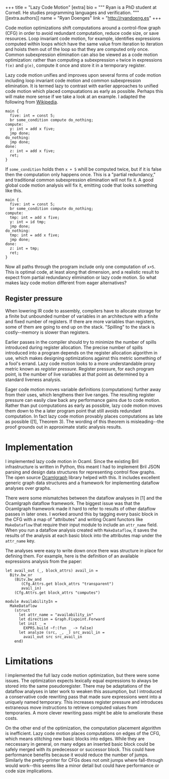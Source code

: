 +++
title = "Lazy Code Motion"
[extra]
bio = """
  Ryan is a PhD student at Cornell. He studies programming languages
  and verification.
"""
[[extra.authors]]
name = "Ryan Doenges"
link = "http://ryandoeng.es"
+++

Code motion optimizations shift computations around a control-flow graph
(CFG) in order to avoid redundant computation, reduce code size, or save
resources. Loop invariant code motion, for example, identifies expressions
computed within loops which have the same value from iteration to iteration and
hoists them out of the loop so that they are computed only once. Common
subexpression elimination can also be viewed as a code motion
optimization: rather than computing a subexpression `e` twice in expressions
`f(e)` and `g(e)`, compute it once and store it in a termporary register.

Lazy code motion unifies and improves upon several forms of code motion
including loop invariant code motion and common subexpression elimination. It is
termed lazy to contrast with earlier approaches to unified code motion which
placed compuatations as early as possible. Perhaps this will make more sense if
we take a look at an example. I adapted the following from
[Wikipedia](https://en.wikipedia.org/wiki/Partial_redundancy_elimination).

```
main {
  five: int = const 5;
  br some_condition compute do_nothing;
compute:
  y: int = add x five;
  jmp done;
do_nothing:
  jmp done;
done:
  z: int = add x five;
  ret;
}
```

If `some_condition` holds then `x + 5` whill be computed twice, but if it is
false then the computation only happens once. This is a "partial redundancy,"
and traditional common subexpression elimination will not fix it. A good global
code motion analysis will fix it, emitting code that looks something like this.

```
main {
  five: int = const 5;
  br some_condition compute do_nothing;
compute:
  tmp: int = add x five;
  y: int = id tmp;
  jmp done;
do_nothing:
  tmp: int = add x five;
  jmp done;
done:
  z: int = tmp;
  ret;
}
```

Now all paths through the program include only one computation of `x+5`. This is
optimal code, at least along that dimension, and a realistic result to expect from
partial redundancy elimination or lazy code motion. So what makes lazy code
motion different from eager alternatives?

## Register pressure
When lowering IR code to assembly, compilers have to allocate storage for
a finite but unbounded number of variables in an architecture with a finite and
fixed number of registers. If there are more variables than registers, some of
them are going to end up on the stack. "Spilling" to the stack is costly--memory
is slower than registers.

Earlier passes in the compiler should try to minimize the number of spills
introduced during register allocation. The precise number of spills introduced
into a program depends on the register allocation algorithm in use, which makes
designing optimizations against this metric something of a fool's errand. Lazy
code motion looks to a more understandable proxy metric known as *register
pressure*. Register pressure, for each program point, is the number of live
variables at that point as determined by a standard liveness analysis.

Eager code motion moves variable definitions (computations) further away from
their uses, which lengthens their live ranges. The resulting register pressure
can easily claw back any performance gains due to code motion. Rather than put
computations as early as possible, lazy code motion moves them down to the
a later program point that still avoids redundant computation. In fact lazy code
motion provably places computations as late as possible ([1], Theorem 3). The
wording of this theorem is misleading--the proof grounds out in approximate
static analysis results.

# Implementation
I implemented lazy code motion in Ocaml. Since the existing Bril infrastructure
is written in Python, this meant I had to implement Bril JSON parsing and design
data structures for representing control flow graphs. The open source
[Ocamlgraph](http://ocamlgraph.lri.fr/index.en.html) library helped with
this. It includes excellent generic graph data structures and a framework for
implementing dataflow analyses over graphs.

There were some mismatches between the dataflow analyses in [1] and the
Ocamlgraph dataflow framework. The biggest issue was that the Ocamlgraph
framework made it hard to refer to results of other dataflow passes in later
ones. I worked around this by tagging every basic block in the CFG with a map of
"attributes" and writing Ocaml functors like `MakeDataflow` that require their
input module to include an `attr_name` field. When you run a dataflow analysis
created with `MakeDataflow`, it saves the results of the analysis at each basic
block into the attributes map under the `attr_name` key.

The analyses were easy to write down once there was structure in place for
defining them. For example, here is the definition of an available expressions
analysis from the paper:

```
let avail_out (_, block_attrs) avail_in =
  Bitv.bw_or
    (Bitv.bw_and
       (Cfg.Attrs.get block_attrs "transparent")
       avail_in)
    (Cfg.Attrs.get block_attrs "computes")

module AvailabilityIn =
  MakeDataflow
    (struct
      let attr_name = "availability_in"
      let direction = Graph.Fixpoint.Forward
      let init _ =
        EXPRS.build ~f:(fun _ -> false)
      let analyze (src, _, _) src_avail_in =
        avail_out src src_avail_in
    end)
```

# Limitations
I implemented the full lazy code motion optimization, but there were some
issues. The optimization expects lexically equal expressions to always be stored
into the same pseudoregister. There may be adaptations of the dataflow analyses
in later work to weaken this assumption, but I introduced a conservative code
rewriting pass that made sure expressions went into a uniquely named temporary.
This increases register pressure and introduces extraneous move instructions to
retrieve computed values from temporaries. A more clever rewriting pass might be
able to ameliorate these costs.

On the other end of the optimization, the computation placement algorithm is
inefficient. Lazy code motion places computations on edges of the CFG, which
means stitching new basic blocks into edges. While they are neccessary in
general, on many edges an inserted basic block could be safely merged with its
predecessor or successor block. This could have performance benefits because it
would reduce the number of jumps. Similarly the pretty-printer for CFGs
does not omit jumps where fall-through would work--this seems like a minor
detail but could have performance or code size implications.

